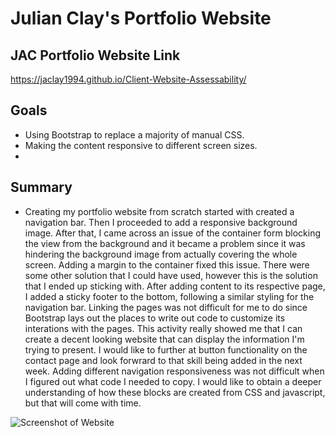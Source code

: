 # Julian Clay's Portfolio Website

## JAC Portfolio Website Link
https://jaclay1994.github.io/Client-Website-Assessability/

## Goals

* Using Bootstrap to replace a majority of manual CSS.
* Making the content responsive to different screen sizes.
* 

## Summary

* Creating my portfolio website from scratch started with created a navigation bar. Then I proceeded to add a responsive background image.
After that, I came across an issue of the container form blocking the view from the background and it became a problem since it was hindering
the background image from actually covering the whole screen. Adding a margin to the container fixed this issue. There were some other solution that I could have used, however this is the solution that I ended up sticking with. After adding content to its respective page,
I added a sticky footer to the bottom, following a similar styling for the navigation bar. Linking the pages was not difficult for me to do since Bootstrap lays out the places to write out code to customize its interations with the pages. This activity really showed me that I can
create a decent looking website that can display the information I'm trying to present. I would like to further at button functionality on the contact page and look forwrard to that skill being added in the next week. Adding different navigation responsiveness was not difficult when I figured out what code I needed to copy. I would like to obtain a deeper understanding of how these blocks are created from CSS and javascript, but that will come with time. 

![Screenshot of Website](assets/images/screenshotportfolio.png)

